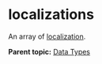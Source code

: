 # localizations

An array of [localization](r_localization.md#).

**Parent topic:** [Data Types](../data_types/c_datatypes.md)

